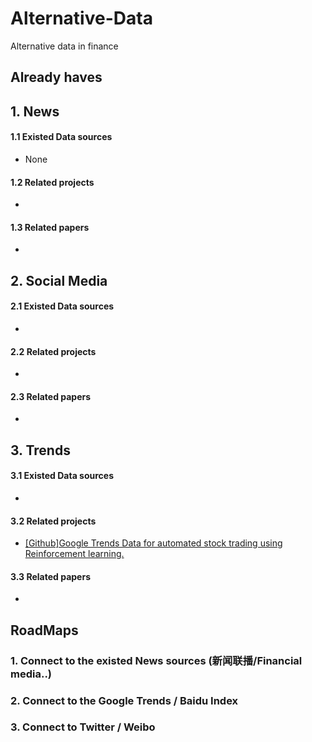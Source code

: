 # Alternative-Data

Alternative data in finance

## Already haves

## 1. News

#### 1.1 Existed Data sources

* None

#### 1.2 Related projects

* 

#### 1.3 Related papers

* 

## 2. Social Media

#### 2.1 Existed Data sources
* 
#### 2.2 Related projects
*
#### 2.3 Related papers
*
## 3. Trends

#### 3.1 Existed Data sources
* 
#### 3.2 Related projects

* [[Github]Google Trends Data for automated stock trading using Reinforcement learning.](https://github.com/Athe-kunal/Reinforcement-learning-trading-agent-using-Google-trends-data)

#### 3.3 Related papers

*

## RoadMaps

### 1. Connect to the existed News sources (新闻联播/Financial media..)
### 2. Connect to the Google Trends / Baidu Index
### 3. Connect to Twitter / Weibo

